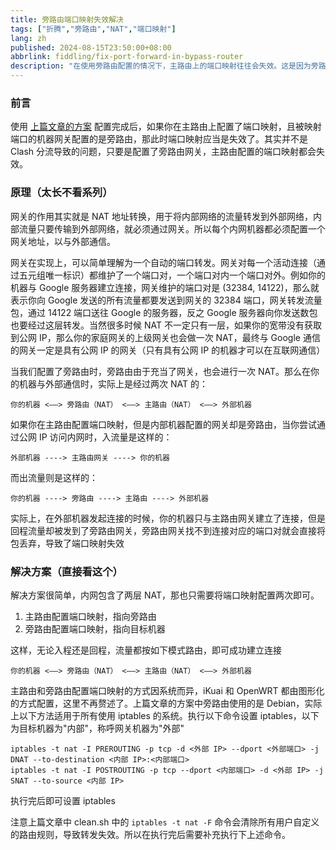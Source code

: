 ```yaml
---
title: 旁路由端口映射失效解决
tags: ["折腾","旁路由","NAT","端口映射"]
lang: zh
published: 2024-08-15T23:50:00+08:00
abbrlink: fiddling/fix-port-forward-in-bypass-router
description: "在使用旁路由配置的情况下，主路由上的端口映射往往会失效。这是因为旁路由网关的设置改变了流量的转发路径，使得原本依赖于主路由的端口映射无法正常工作。网关的主要功能是进行地址转换，将内网流量转发到外网，而每个内网设备都需要一个网关来实现与外部的通信。理解这一机制，有助于更好地解决端口映射失效的问题。"
---
```

### 前言

使用 [上篇文章的方案](/fiddling/debian-as-bypass-router) 配置完成后，如果你在主路由上配置了端口映射，且被映射端口的机器网关配置的是旁路由，那此时端口映射应当是失效了。其实并不是 Clash 分流导致的问题，只要是配置了旁路由网关，主路由配置的端口映射都会失效。

### 原理（太长不看系列）

网关的作用其实就是 NAT 地址转换，用于将内部网络的流量转发到外部网络，内部流量只要传输到外部网络，就必须通过网关。所以每个内网机器都必须配置一个网关地址，以与外部通信。

网关在实现上，可以简单理解为一个自动的端口转发。网关对每一个活动连接（通过五元组唯一标识）都维护了一个端口对，一个端口对内一个端口对外。例如你的机器与 Google 服务器建立连接，网关维护的端口对是 (32384, 14122)，那么就表示你向 Google 发送的所有流量都要发送到网关的 32384 端口，网关转发流量包，通过 14122 端口送往 Google 的服务器，反之 Google 服务器向你发送数包也要经过这层转发。当然很多时候 NAT 不一定只有一层，如果你的宽带没有获取到公网 IP，那么你的家庭网关的上级网关也会做一次 NAT，最终与 Google 通信的网关一定是具有公网 IP 的网关（只有具有公网 IP 的机器才可以在互联网通信）

当我们配置了旁路由时，旁路由由于充当了网关，也会进行一次 NAT。那么在你的机器与外部通信时，实际上是经过两次 NAT 的：

```
你的机器 <——> 旁路由（NAT） <——> 主路由（NAT） <——> 外部机器
```

如果你在主路由配置端口映射，但是内部机器配置的网关却是旁路由，当你尝试通过公网 IP 访问内网时，入流量是这样的：

```
外部机器 ----> 主路由网关 ----> 你的机器
```

而出流量则是这样的：

```
你的机器 ----> 旁路由 ----> 主路由 ----> 外部机器
```

实际上，在外部机器发起连接的时候，你的机器只与主路由网关建立了连接，但是回程流量却被发到了旁路由网关，旁路由网关找不到连接对应的端口对就会直接将包丢弃，导致了端口映射失效

### 解决方案（直接看这个）

解决方案很简单，内网包含了两层 NAT，那也只需要将端口映射配置两次即可。


1. 主路由配置端口映射，指向旁路由
2. 旁路由配置端口映射，指向目标机器

这样，无论入程还是回程，流量都按如下模式路由，即可成功建立连接

```
你的机器 <——> 旁路由（NAT） <——> 主路由（NAT） <——> 外部机器
```

主路由和旁路由配置端口映射的方式因系统而异，iKuai 和 OpenWRT 都由图形化的方式配置，这里不再赘述了。上篇文章的方案中旁路由使用的是 Debian，实际上以下方法适用于所有使用 iptables 的系统。执行以下命令设置 iptables，以下为目标机器为"内部"，称呼网关机器为"外部"

```shell
iptables -t nat -I PREROUTING -p tcp -d <外部 IP> --dport <外部端口> -j DNAT --to-destination <内部 IP>:<内部端口>
iptables -t nat -I POSTROUTING -p tcp --dport <内部端口> -d <外部 IP> -j SNAT --to-source <内部 IP>
```

执行完后即可设置 iptables

注意上篇文章中 clean.sh 中的 `iptables -t nat -F` 命令会清除所有用户自定义的路由规则，导致转发失效。所以在执行完后需要补充执行下上述命令。